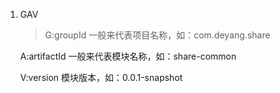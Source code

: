 1. GAV   
    > G:groupId 一般来代表项目名称，如：com.deyang.share

      A:artifactId 一般来代表模块名称，如：share-common

      V:version 模块版本，如：0.0.1-snapshot

